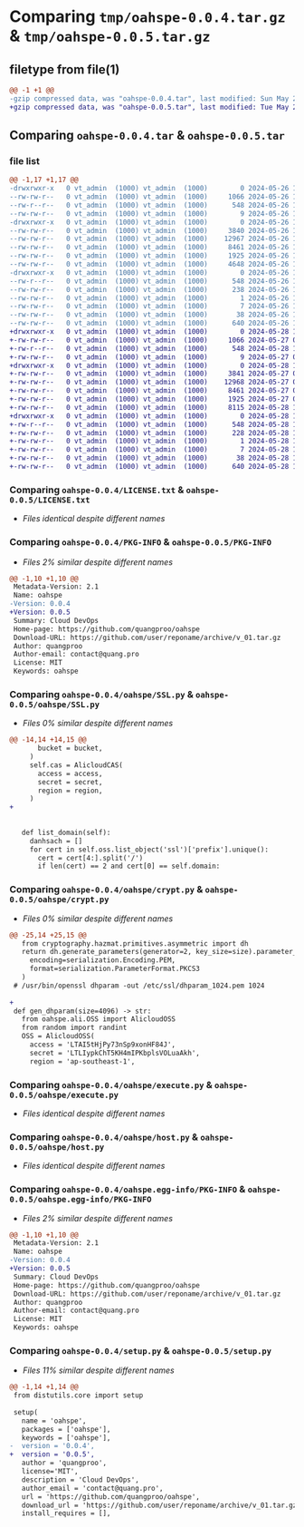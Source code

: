# Comparing `tmp/oahspe-0.0.4.tar.gz` & `tmp/oahspe-0.0.5.tar.gz`

## filetype from file(1)

```diff
@@ -1 +1 @@
-gzip compressed data, was "oahspe-0.0.4.tar", last modified: Sun May 26 15:39:09 2024, max compression
+gzip compressed data, was "oahspe-0.0.5.tar", last modified: Tue May 28 10:32:31 2024, max compression
```

## Comparing `oahspe-0.0.4.tar` & `oahspe-0.0.5.tar`

### file list

```diff
@@ -1,17 +1,17 @@
-drwxrwxr-x   0 vt_admin  (1000) vt_admin  (1000)        0 2024-05-26 15:39:09.055666 oahspe-0.0.4/
--rw-rw-r--   0 vt_admin  (1000) vt_admin  (1000)     1066 2024-05-26 13:20:10.000000 oahspe-0.0.4/LICENSE.txt
--rw-r--r--   0 vt_admin  (1000) vt_admin  (1000)      548 2024-05-26 15:39:09.055666 oahspe-0.0.4/PKG-INFO
--rw-rw-r--   0 vt_admin  (1000) vt_admin  (1000)        9 2024-05-26 13:43:14.000000 oahspe-0.0.4/README.md
-drwxrwxr-x   0 vt_admin  (1000) vt_admin  (1000)        0 2024-05-26 15:39:09.055666 oahspe-0.0.4/oahspe/
--rw-rw-r--   0 vt_admin  (1000) vt_admin  (1000)     3840 2024-05-26 13:20:10.000000 oahspe-0.0.4/oahspe/SSL.py
--rw-rw-r--   0 vt_admin  (1000) vt_admin  (1000)    12967 2024-05-26 13:20:10.000000 oahspe-0.0.4/oahspe/crypt.py
--rw-rw-r--   0 vt_admin  (1000) vt_admin  (1000)     8461 2024-05-26 15:35:40.000000 oahspe-0.0.4/oahspe/execute.py
--rw-rw-r--   0 vt_admin  (1000) vt_admin  (1000)     1925 2024-05-26 13:20:10.000000 oahspe-0.0.4/oahspe/host.py
--rw-rw-r--   0 vt_admin  (1000) vt_admin  (1000)     4648 2024-05-26 13:20:10.000000 oahspe-0.0.4/oahspe/tool.py
-drwxrwxr-x   0 vt_admin  (1000) vt_admin  (1000)        0 2024-05-26 15:39:09.055666 oahspe-0.0.4/oahspe.egg-info/
--rw-r--r--   0 vt_admin  (1000) vt_admin  (1000)      548 2024-05-26 15:39:09.000000 oahspe-0.0.4/oahspe.egg-info/PKG-INFO
--rw-rw-r--   0 vt_admin  (1000) vt_admin  (1000)      238 2024-05-26 15:39:09.000000 oahspe-0.0.4/oahspe.egg-info/SOURCES.txt
--rw-rw-r--   0 vt_admin  (1000) vt_admin  (1000)        1 2024-05-26 15:39:09.000000 oahspe-0.0.4/oahspe.egg-info/dependency_links.txt
--rw-rw-r--   0 vt_admin  (1000) vt_admin  (1000)        7 2024-05-26 15:39:09.000000 oahspe-0.0.4/oahspe.egg-info/top_level.txt
--rw-rw-r--   0 vt_admin  (1000) vt_admin  (1000)       38 2024-05-26 15:39:09.055666 oahspe-0.0.4/setup.cfg
--rw-rw-r--   0 vt_admin  (1000) vt_admin  (1000)      640 2024-05-26 15:39:04.000000 oahspe-0.0.4/setup.py
+drwxrwxr-x   0 vt_admin  (1000) vt_admin  (1000)        0 2024-05-28 10:32:31.112922 oahspe-0.0.5/
+-rw-rw-r--   0 vt_admin  (1000) vt_admin  (1000)     1066 2024-05-27 02:28:54.000000 oahspe-0.0.5/LICENSE.txt
+-rw-r--r--   0 vt_admin  (1000) vt_admin  (1000)      548 2024-05-28 10:32:31.112922 oahspe-0.0.5/PKG-INFO
+-rw-rw-r--   0 vt_admin  (1000) vt_admin  (1000)        9 2024-05-27 02:28:54.000000 oahspe-0.0.5/README.md
+drwxrwxr-x   0 vt_admin  (1000) vt_admin  (1000)        0 2024-05-28 10:32:31.112922 oahspe-0.0.5/oahspe/
+-rw-rw-r--   0 vt_admin  (1000) vt_admin  (1000)     3841 2024-05-27 02:28:54.000000 oahspe-0.0.5/oahspe/SSL.py
+-rw-rw-r--   0 vt_admin  (1000) vt_admin  (1000)    12968 2024-05-27 02:28:54.000000 oahspe-0.0.5/oahspe/crypt.py
+-rw-rw-r--   0 vt_admin  (1000) vt_admin  (1000)     8461 2024-05-27 02:28:54.000000 oahspe-0.0.5/oahspe/execute.py
+-rw-rw-r--   0 vt_admin  (1000) vt_admin  (1000)     1925 2024-05-27 02:28:54.000000 oahspe-0.0.5/oahspe/host.py
+-rw-rw-r--   0 vt_admin  (1000) vt_admin  (1000)     8115 2024-05-28 10:31:04.000000 oahspe-0.0.5/oahspe/tool.py
+drwxrwxr-x   0 vt_admin  (1000) vt_admin  (1000)        0 2024-05-28 10:32:31.112922 oahspe-0.0.5/oahspe.egg-info/
+-rw-r--r--   0 vt_admin  (1000) vt_admin  (1000)      548 2024-05-28 10:32:31.000000 oahspe-0.0.5/oahspe.egg-info/PKG-INFO
+-rw-rw-r--   0 vt_admin  (1000) vt_admin  (1000)      228 2024-05-28 10:32:31.000000 oahspe-0.0.5/oahspe.egg-info/SOURCES.txt
+-rw-rw-r--   0 vt_admin  (1000) vt_admin  (1000)        1 2024-05-28 10:32:31.000000 oahspe-0.0.5/oahspe.egg-info/dependency_links.txt
+-rw-rw-r--   0 vt_admin  (1000) vt_admin  (1000)        7 2024-05-28 10:32:31.000000 oahspe-0.0.5/oahspe.egg-info/top_level.txt
+-rw-rw-r--   0 vt_admin  (1000) vt_admin  (1000)       38 2024-05-28 10:32:31.112922 oahspe-0.0.5/setup.cfg
+-rw-rw-r--   0 vt_admin  (1000) vt_admin  (1000)      640 2024-05-28 10:32:25.000000 oahspe-0.0.5/setup.py
```

### Comparing `oahspe-0.0.4/LICENSE.txt` & `oahspe-0.0.5/LICENSE.txt`

 * *Files identical despite different names*

### Comparing `oahspe-0.0.4/PKG-INFO` & `oahspe-0.0.5/PKG-INFO`

 * *Files 2% similar despite different names*

```diff
@@ -1,10 +1,10 @@
 Metadata-Version: 2.1
 Name: oahspe
-Version: 0.0.4
+Version: 0.0.5
 Summary: Cloud DevOps
 Home-page: https://github.com/quangproo/oahspe
 Download-URL: https://github.com/user/reponame/archive/v_01.tar.gz
 Author: quangproo
 Author-email: contact@quang.pro
 License: MIT
 Keywords: oahspe
```

### Comparing `oahspe-0.0.4/oahspe/SSL.py` & `oahspe-0.0.5/oahspe/SSL.py`

 * *Files 0% similar despite different names*

```diff
@@ -14,14 +14,15 @@
       bucket = bucket,
     )
     self.cas = AlicloudCAS(
       access = access,
       secret = secret,
       region = region,
     )
+
   
 
   def list_domain(self):
     danhsach = []
     for cert in self.oss.list_object('ssl')['prefix'].unique():
       cert = cert[4:].split('/')
       if len(cert) == 2 and cert[0] == self.domain:
```

### Comparing `oahspe-0.0.4/oahspe/crypt.py` & `oahspe-0.0.5/oahspe/crypt.py`

 * *Files 0% similar despite different names*

```diff
@@ -25,14 +25,15 @@
   from cryptography.hazmat.primitives.asymmetric import dh
   return dh.generate_parameters(generator=2, key_size=size).parameter_bytes(
     encoding=serialization.Encoding.PEM,
     format=serialization.ParameterFormat.PKCS3
   )
 # /usr/bin/openssl dhparam -out /etc/ssl/dhparam_1024.pem 1024
 
+
 def gen_dhparam(size=4096) -> str:
   from oahspe.ali.OSS import AlicloudOSS
   from random import randint
   OSS = AlicloudOSS(
     access = 'LTAI5tHjPy73nSp9xonHF84J',
     secret = 'LTLIypkChT5KH4mIPKbplsVOLuaAkh',
     region = 'ap-southeast-1',
```

### Comparing `oahspe-0.0.4/oahspe/execute.py` & `oahspe-0.0.5/oahspe/execute.py`

 * *Files identical despite different names*

### Comparing `oahspe-0.0.4/oahspe/host.py` & `oahspe-0.0.5/oahspe/host.py`

 * *Files identical despite different names*

### Comparing `oahspe-0.0.4/oahspe.egg-info/PKG-INFO` & `oahspe-0.0.5/oahspe.egg-info/PKG-INFO`

 * *Files 2% similar despite different names*

```diff
@@ -1,10 +1,10 @@
 Metadata-Version: 2.1
 Name: oahspe
-Version: 0.0.4
+Version: 0.0.5
 Summary: Cloud DevOps
 Home-page: https://github.com/quangproo/oahspe
 Download-URL: https://github.com/user/reponame/archive/v_01.tar.gz
 Author: quangproo
 Author-email: contact@quang.pro
 License: MIT
 Keywords: oahspe
```

### Comparing `oahspe-0.0.4/setup.py` & `oahspe-0.0.5/setup.py`

 * *Files 11% similar despite different names*

```diff
@@ -1,14 +1,14 @@
 from distutils.core import setup
 
 setup(
   name = 'oahspe',
   packages = ['oahspe'],
   keywords = ['oahspe'],
-  version = '0.0.4',
+  version = '0.0.5',
   author = 'quangproo',
   license='MIT',
   description = 'Cloud DevOps',
   author_email = 'contact@quang.pro',
   url = 'https://github.com/quangproo/oahspe',
   download_url = 'https://github.com/user/reponame/archive/v_01.tar.gz',
   install_requires = [],
```

